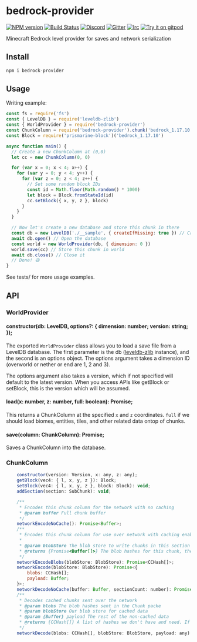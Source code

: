 # bedrock-provider
[![NPM version](https://img.shields.io/npm/v/bedrock-provider.svg)](http://npmjs.com/package/bedrock-provider)
[![Build Status](https://github.com/PrismarineJS/bedrock-provider/workflows/CI/badge.svg)](https://github.com/PrismarineJS/bedrock-provider/actions?query=workflow%3A%22CI%22)
[![Discord](https://img.shields.io/badge/chat-on%20discord-brightgreen.svg)](https://discord.gg/GsEFRM8)
[![Gitter](https://img.shields.io/badge/chat-on%20gitter-brightgreen.svg)](https://gitter.im/PrismarineJS/general)
[![Irc](https://img.shields.io/badge/chat-on%20irc-brightgreen.svg)](https://irc.gitter.im/)
[![Try it on gitpod](https://img.shields.io/badge/try-on%20gitpod-brightgreen.svg)](https://gitpod.io/#https://github.com/PrismarineJS/bedrock-provider)

Minecraft Bedrock level provider for saves and network serialization

## Install

```js
npm i bedrock-provider
```

## Usage

Writing example:

```js
const fs = require('fs')
const { LevelDB } = require('leveldb-zlib')
const { WorldProvider } = require('bedrock-provider')
const ChunkColumn = require('bedrock-provider').chunk('bedrock_1.17.10')
const Block = require('prismarine-block')('bedrock_1.17.10')

async function main() {
  // Create a new ChunkColumn at (0,0)
  let cc = new ChunkColumn(0, 0)

  for (var x = 0; x < 4; x++) {
    for (var y = 0; y < 4; y++) {
      for (var z = 0; z < 4; z++) {
        // Set some random block IDs
        const id = Math.floor(Math.random() * 1000)
        let block = Block.fromStateId(id)
        cc.setBlock({ x, y, z }, block)
      }
    }
  }

  // Now let's create a new database and store this chunk in there
  const db = new LevelDB('./__sample', { createIfMissing: true }) // Create a DB class
  await db.open() // Open the database
  const world = new WorldProvider(db, { dimension: 0 })
  world.save(cc) // Store this chunk in world
  await db.close() // Close it
  // Done! 😃
}
```

See tests/ for more usage examples.

## API

### WorldProvider

#### constructor(db: LevelDB, options?: { dimension: number; version: string; });

The exported `WorldProvider` class allows you to load a save file from a LevelDB database. The
first parameter is the db ([leveldb-zlib](http://npmjs.com/package/leveldb-zlib) instance), and the
second is an options object. The options argument takes a dimension ID (overworld or nether or end are 1, 2 and 3).

The options argument also takes a version, which if not specified will default to the latest version. When you
access APIs like getBlock or setBlock, this is the version which will be assumed.

#### load(x: number, z: number, full: boolean): Promise<ChunkColumn>;

This returns a ChunkColumn at the specified `x` and `z` coordinates. `full` if we should load biomes,
entities, tiles, and other related data ontop of chunks.

#### save(column: ChunkColumn): Promise<void>;

Saves a ChunkColumn into the database.

### ChunkColumn

```js
    constructor(version: Version, x: any, z: any);
    getBlock(vec4: { l, x, y, z }): Block;
    setBlock(vec4: { l, x, y, z }, block: Block): void;
    addSection(section: SubChunk): void;

    /**
     * Encodes this chunk column for the network with no caching
     * @param buffer Full chunk buffer
     */
    networkEncodeNoCache(): Promise<Buffer>;
    /**
     * Encodes this chunk column for use over network with caching enabled
     *
     * @param blobStore The blob store to write chunks in this section to
     * @returns {Promise<Buffer[]>} The blob hashes for this chunk, the last one is biomes, rest are sections
     */
    networkEncodeBlobs(blobStore: BlobStore): Promise<CCHash[]>;
    networkEncode(blobStore: BlobStore): Promise<{
        blobs: CCHash[];
        payload: Buffer;
    }>;
    networkDecodeNoCache(buffer: Buffer, sectionCount: number): Promise<void>;
    /**
     * Decodes cached chunks sent over the network
     * @param blobs The blob hashes sent in the Chunk packe
     * @param blobStore Our blob store for cached data
     * @param {Buffer} payload The rest of the non-cached data
     * @returns {CCHash[]} A list of hashes we don't have and need. If len > 0, decode failed.
     */
    networkDecode(blobs: CCHash[], blobStore: BlobStore, payload: any): Promise<CCHash[]>;
```
